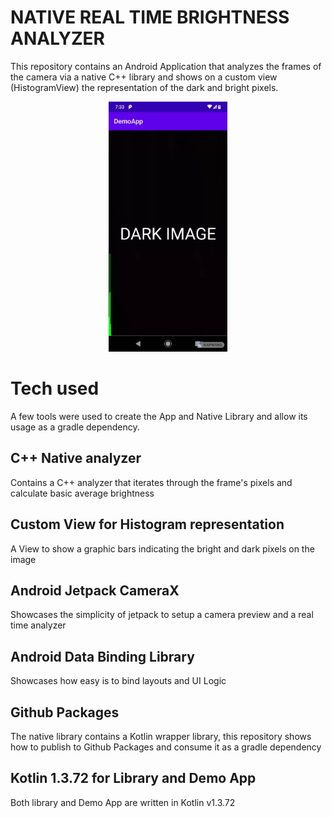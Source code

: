 # NATIVE REAL TIME BRIGHTNESS ANALYZER

This repository contains an Android Application that analyzes the frames of the camera via a native C++ library and shows on a custom view (HistogramView) the representation of the dark and bright pixels.

<p align="center">
  <a href="https://youtu.be/MbfNtqKKbHI" target="_blank"><img height="400" src="https://raw.githubusercontent.com/david99999/Brightness-Analyzer/master/artwork/demo.webp"></a>
</p>

# Tech used

A few tools were used to create the App and Native Library and allow its usage as a gradle dependency.

## C++ Native analyzer
Contains a C++ analyzer that iterates through the frame's pixels and calculate basic average brightness

## Custom View for Histogram representation
A View to show a graphic bars indicating the bright and dark pixels on the image

## Android Jetpack CameraX
Showcases the simplicity of jetpack to setup a camera preview and a real time analyzer

## Android Data Binding Library
Showcases how easy is to bind layouts and UI Logic

## Github Packages
The native library contains a Kotlin wrapper library, this repository shows how to publish to Github Packages and consume it as a gradle dependency

## Kotlin 1.3.72 for Library and Demo App
Both library and Demo App are written in Kotlin v1.3.72